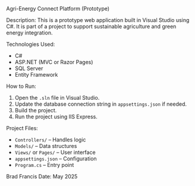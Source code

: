 Agri-Energy Connect Platform (Prototype)

Description:
This is a prototype web application built in Visual Studio using C#. It is part of a project to support sustainable agriculture and green energy integration.

Technologies Used:
- C#
- ASP.NET (MVC or Razor Pages)
- SQL Server
- Entity Framework

How to Run:
1. Open the `.sln` file in Visual Studio.
2. Update the database connection string in `appsettings.json` if needed.
3. Build the project.
4. Run the project using IIS Express.

Project Files:
- `Controllers/` – Handles logic
- `Models/` – Data structures
- `Views/` or `Pages/` – User interface
- `appsettings.json` – Configuration
- `Program.cs` – Entry point

Brad Francis 
Date: May 2025


